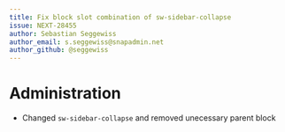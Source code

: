 ```yaml
---
title: Fix block slot combination of sw-sidebar-collapse
issue: NEXT-28455
author: Sebastian Seggewiss
author_email: s.seggewiss@snapadmin.net
author_github: @seggewiss
---
```

# Administration
* Changed `sw-sidebar-collapse` and removed unecessary parent block
